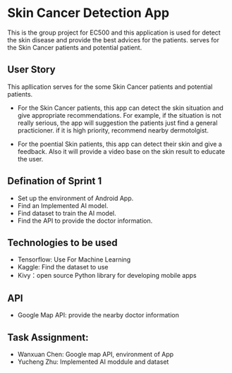 # Skin Cancer Detection App
This is the group project for EC500 and this application is used for detect the skin disease and provide the best advices for the patients. serves for the Skin Cancer patients and potential patient.

## User Story
This apllication serves for the some Skin Cancer patients and potential patients.
- For the Skin Cancer patients, this app can detect the skin situation and give appropriate recommendations. For example, if the situation is not really serious, the app will suggestion the patients just find a general practicioner. if it is high priority, recommend nearby dermotolgist.

- For the poential Skin patients, this app can detect their skin and give a feedback. Also it will provide a video base on the skin result to educate the user.

## Defination of Sprint 1
- Set up the environment of Android App.
- Find an Implemented AI model.
- Find dataset to train the AI model.
- Find the API to provide the doctor information.

## Technologies to be used
- Tensorflow: Use For Machine Learning 
- Kaggle: Find the dataset to use
- Kivy：open source Python library for developing mobile apps

## API
- Google Map API: provide the nearby doctor information

## Task Assignment:
- Wanxuan Chen: Google map API, environment of App
- Yucheng Zhu: Implemented AI moddule and dataset
